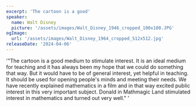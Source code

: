 ```yaml
---
excerpt: 'The cartoon is a good'
speaker:
  name: Walt Disney
  picture: '/assets/images/Walt_Disney_1946_cropped_100x100.JPG'
ogImage:
  url: '/assets/images/Walt_Disney_1964_cropped_512x512.jpg'
releaseDate: '2024-04-06'
---
```


'"The cartoon is a good medium to stimulate interest. It is an ideal medium for teaching and it has always been my hope that we could do something that way. But it would have to be of general interest, yet helpful in teaching. It should be used for opening people's minds and meeting their needs. We have recently explained mathematics in a film and in that way excited public interest in this very important subject. Donald in Mathmagic Land stimulated interest in mathematics and turned out very well."'
